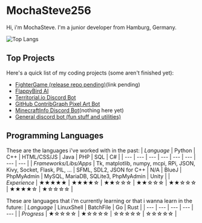 # MochaSteve256
Hi, i'm MochaSteve. I'm a junior developer from Hamburg, Germany.

![Top Langs](https://github-readme-stats.vercel.app/api/top-langs/?username=mochasteve256&layout=compact&theme=radical)
## Top Projects
Here's a quick list of my coding projects (some aren't finished yet):
- [FighterGame (release repo pending)](#)(link pending)
- [FlappyBird AI](https://github.com/MochaSteve256/FlappyAI)
- [Territorial.io Discord Bot](https://github.com/MochaSteve256/Conquestcord)
- [GitHub ContribGraph Pixel Art Bot](https://github.com/MochaSteve256/GithubCommHistBot)
- [MinecraftInfo Discord Bot](https://github.com/MochaSteve256/MineChad)(nothing here yet)
- [General discord bot (fun stuff and utilities)](https://github.com/MochaSteve256/Lynxify)
## Programming Languages
These are the languages i've worked with in the past:
| *Language* | Python | C++ | HTML/CSS/JS | Java | PHP | SQL | C# |
| --- | --- | --- | --- | --- | --- | --- | --- |
| *Frameworks/Libs/Apps* | Tk, matplotlib, numpy, mcpi, RPi, JSON, Kivy, Socket, Flask, PIL, ... | SFML, SDL2, JSON for C++ | N/A | BlueJ | PhpMyAdmin | MySQL, MariaDB, SQLite3, PhpMyAdmin | Unity |
| *Experience* | ★★★★★ | ★★★★☆ | ★★☆☆☆ | ★★☆☆☆ | ★★☆☆☆ | ★★★★☆ | ★☆☆☆☆ |

These are languages that i'm currently learning or that i wanna learn in the future:
| *Language* | LinuxShell | BatchFile | Go | Rust |
| --- | --- | --- | --- | --- |
| *Progress* | ★☆☆☆☆ | ★☆☆☆☆ | ☆☆☆☆☆ | ☆☆☆☆☆ |
